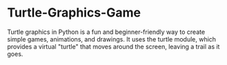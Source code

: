 # Turtle-Graphics-Game
Turtle graphics in Python is a fun and beginner-friendly way to create simple games, animations, and drawings. It uses the turtle module, which provides a virtual "turtle" that moves around the screen, leaving a trail as it goes. 

